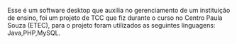 Esse é um software desktop que auxilia no gerenciamento de um instituição de ensino, foi um projeto de TCC que fiz durante o curso no Centro Paula Souza (ETEC), para o projeto foram utilizados as seguintes linguagens: Java,PHP,MySQL.
